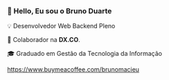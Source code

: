 ### 👋 Hello, Eu sou o Bruno Duarte

💡 Desenvolvedor Web Backend Pleno

🐝 Colaborador na **DX.CO**.

🎓 Graduado em Gestão da Tecnologia da Informação

<!-- ### ✔ Github Stats
![Profile Stats](https://github-readme-stats.vercel.app/api?username=brduarte&show_icons=true)
-->

https://www.buymeacoffee.com/brunomacieu
